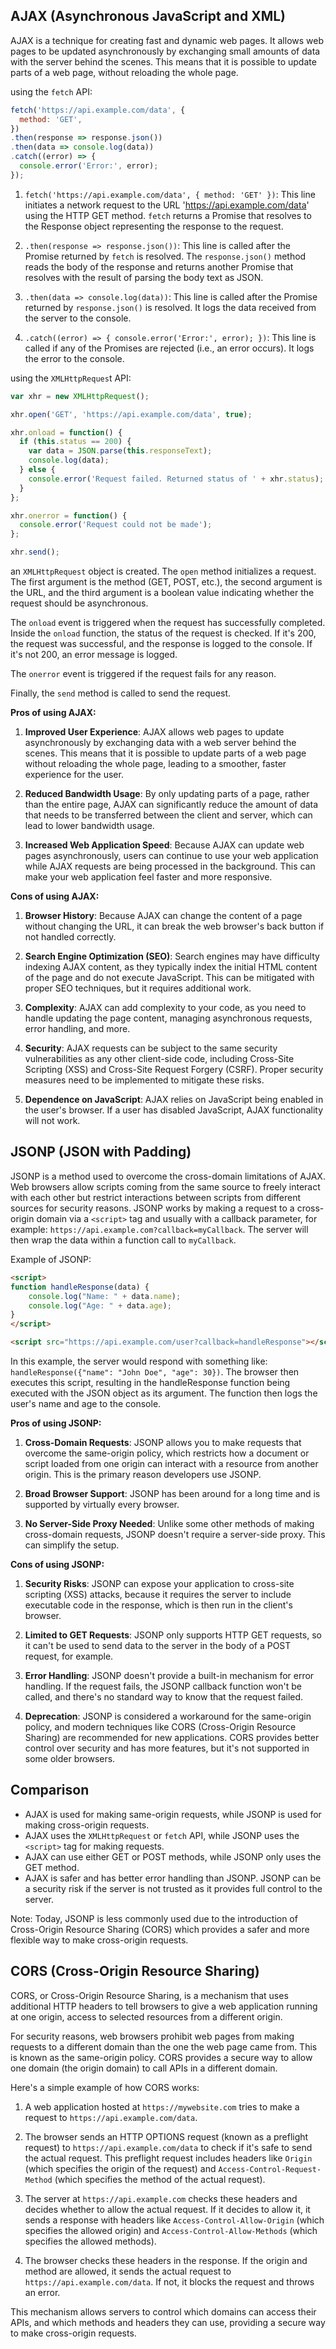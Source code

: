 ## AJAX (Asynchronous JavaScript and XML)

AJAX is a technique for creating fast and dynamic web pages. It allows web pages to be updated asynchronously by exchanging small amounts of data with the server behind the scenes. This means that it is possible to update parts of a web page, without reloading the whole page.

using the `fetch` API:
```javascript
fetch('https://api.example.com/data', {
  method: 'GET', 
})
.then(response => response.json())
.then(data => console.log(data))
.catch((error) => {
  console.error('Error:', error);
});
```
1. `fetch('https://api.example.com/data', { method: 'GET' })`: This line initiates a network request to the URL 'https://api.example.com/data' using the HTTP GET method. `fetch` returns a Promise that resolves to the Response object representing the response to the request.

2. `.then(response => response.json())`: This line is called after the Promise returned by `fetch` is resolved. The `response.json()` method reads the body of the response and returns another Promise that resolves with the result of parsing the body text as JSON.

3. `.then(data => console.log(data))`: This line is called after the Promise returned by `response.json()` is resolved. It logs the data received from the server to the console.

4. `.catch((error) => { console.error('Error:', error); })`: This line is called if any of the Promises are rejected (i.e., an error occurs). It logs the error to the console.


using the `XMLHttpReques`t API:
```javascript
var xhr = new XMLHttpRequest();

xhr.open('GET', 'https://api.example.com/data', true);

xhr.onload = function() {
  if (this.status == 200) {
    var data = JSON.parse(this.responseText);
    console.log(data);
  } else {
    console.error('Request failed. Returned status of ' + xhr.status);
  }
};

xhr.onerror = function() {
  console.error('Request could not be made');
};

xhr.send();
```

an `XMLHttpRequest` object is created. The `open` method initializes a request. The first argument is the method (GET, POST, etc.), the second argument is the URL, and the third argument is a boolean value indicating whether the request should be asynchronous.

The `onload` event is triggered when the request has successfully completed. Inside the `onload` function, the status of the request is checked. If it's 200, the request was successful, and the response is logged to the console. If it's not 200, an error message is logged.

The `onerror` event is triggered if the request fails for any reason.

Finally, the `send` method is called to send the request.

**Pros of using AJAX:**

1. **Improved User Experience**: AJAX allows web pages to update asynchronously by exchanging data with a web server behind the scenes. This means that it is possible to update parts of a web page without reloading the whole page, leading to a smoother, faster experience for the user.

2. **Reduced Bandwidth Usage**: By only updating parts of a page, rather than the entire page, AJAX can significantly reduce the amount of data that needs to be transferred between the client and server, which can lead to lower bandwidth usage.

3. **Increased Web Application Speed**: Because AJAX can update web pages asynchronously, users can continue to use your web application while AJAX requests are being processed in the background. This can make your web application feel faster and more responsive.

**Cons of using AJAX:**

1. **Browser History**: Because AJAX can change the content of a page without changing the URL, it can break the web browser's back button if not handled correctly.

2. **Search Engine Optimization (SEO)**: Search engines may have difficulty indexing AJAX content, as they typically index the initial HTML content of the page and do not execute JavaScript. This can be mitigated with proper SEO techniques, but it requires additional work.

3. **Complexity**: AJAX can add complexity to your code, as you need to handle updating the page content, managing asynchronous requests, error handling, and more.

4. **Security**: AJAX requests can be subject to the same security vulnerabilities as any other client-side code, including Cross-Site Scripting (XSS) and Cross-Site Request Forgery (CSRF). Proper security measures need to be implemented to mitigate these risks.

5. **Dependence on JavaScript**: AJAX relies on JavaScript being enabled in the user's browser. If a user has disabled JavaScript, AJAX functionality will not work.


## JSONP (JSON with Padding)

JSONP is a method used to overcome the cross-domain limitations of AJAX. Web browsers allow scripts coming from the same source to freely interact with each other but restrict interactions between scripts from different sources for security reasons. JSONP works by making a request to a cross-origin domain via a `<script>` tag and usually with a callback parameter, for example: `https://api.example.com?callback=myCallback`. The server will then wrap the data within a function call to `myCallback`.

Example of JSONP:

```html
<script>
function handleResponse(data) {
    console.log("Name: " + data.name);
    console.log("Age: " + data.age);
}
</script>

<script src="https://api.example.com/user?callback=handleResponse"></script>
```
In this example, the server would respond with something like: `handleResponse({"name": "John Doe", "age": 30})`. The browser then executes this script, resulting in the handleResponse function being executed with the JSON object as its argument. The function then logs the user's name and age to the console.

**Pros of using JSONP:**

1. **Cross-Domain Requests**: JSONP allows you to make requests that overcome the same-origin policy, which restricts how a document or script loaded from one origin can interact with a resource from another origin. This is the primary reason developers use JSONP.

2. **Broad Browser Support**: JSONP has been around for a long time and is supported by virtually every browser.

3. **No Server-Side Proxy Needed**: Unlike some other methods of making cross-domain requests, JSONP doesn't require a server-side proxy. This can simplify the setup.

**Cons of using JSONP:**

1. **Security Risks**: JSONP can expose your application to cross-site scripting (XSS) attacks, because it requires the server to include executable code in the response, which is then run in the client's browser.

2. **Limited to GET Requests**: JSONP only supports HTTP GET requests, so it can't be used to send data to the server in the body of a POST request, for example.

3. **Error Handling**: JSONP doesn't provide a built-in mechanism for error handling. If the request fails, the JSONP callback function won't be called, and there's no standard way to know that the request failed.

4. **Deprecation**: JSONP is considered a workaround for the same-origin policy, and modern techniques like CORS (Cross-Origin Resource Sharing) are recommended for new applications. CORS provides better control over security and has more features, but it's not supported in some older browsers.

## Comparison

- AJAX is used for making same-origin requests, while JSONP is used for making cross-origin requests.
- AJAX uses the `XMLHttpRequest` or `fetch` API, while JSONP uses the `<script>` tag for making requests.
- AJAX can use either GET or POST methods, while JSONP only uses the GET method.
- AJAX is safer and has better error handling than JSONP. JSONP can be a security risk if the server is not trusted as it provides full control to the server.

Note: Today, JSONP is less commonly used due to the introduction of Cross-Origin Resource Sharing (CORS) which provides a safer and more flexible way to make cross-origin requests.

## CORS (Cross-Origin Resource Sharing)

CORS, or Cross-Origin Resource Sharing, is a mechanism that uses additional HTTP headers to tell browsers to give a web application running at one origin, access to selected resources from a different origin. 

For security reasons, web browsers prohibit web pages from making requests to a different domain than the one the web page came from. This is known as the same-origin policy. CORS provides a secure way to allow one domain (the origin domain) to call APIs in a different domain.

Here's a simple example of how CORS works:

1. A web application hosted at `https://mywebsite.com` tries to make a request to `https://api.example.com/data`.

2. The browser sends an HTTP OPTIONS request (known as a preflight request) to `https://api.example.com/data` to check if it's safe to send the actual request. This preflight request includes headers like `Origin` (which specifies the origin of the request) and `Access-Control-Request-Method` (which specifies the method of the actual request).

3. The server at `https://api.example.com` checks these headers and decides whether to allow the actual request. If it decides to allow it, it sends a response with headers like `Access-Control-Allow-Origin` (which specifies the allowed origin) and `Access-Control-Allow-Methods` (which specifies the allowed methods).

4. The browser checks these headers in the response. If the origin and method are allowed, it sends the actual request to `https://api.example.com/data`. If not, it blocks the request and throws an error.

This mechanism allows servers to control which domains can access their APIs, and which methods and headers they can use, providing a secure way to make cross-origin requests.

